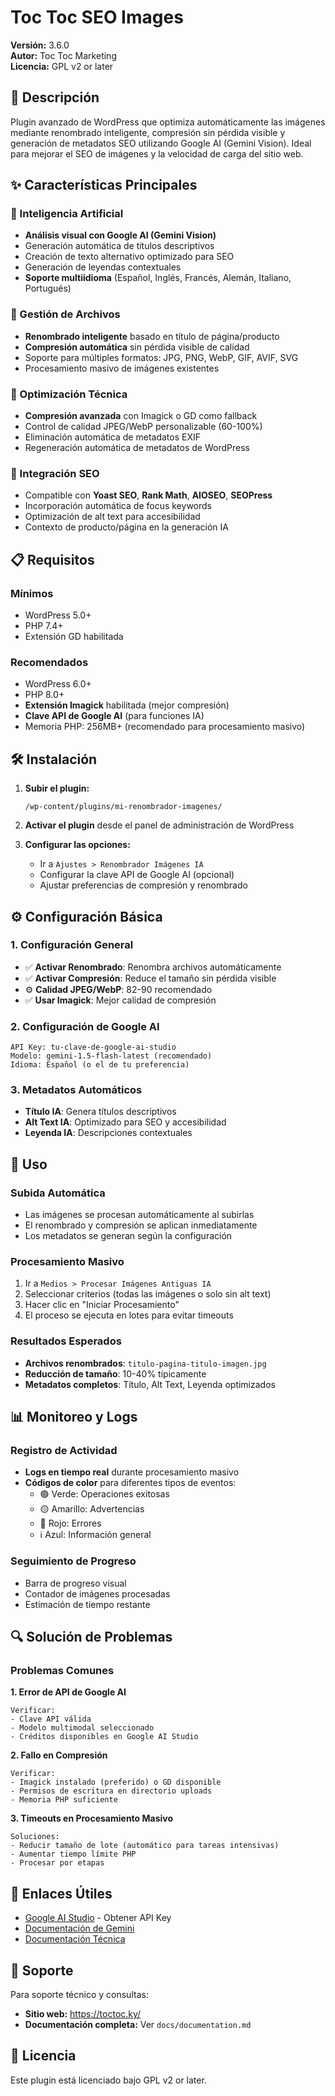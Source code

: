 # Toc Toc SEO Images

**Versión:** 3.6.0  
**Autor:** Toc Toc Marketing  
**Licencia:** GPL v2 or later  

## 🚀 Descripción

Plugin avanzado de WordPress que optimiza automáticamente las imágenes mediante renombrado inteligente, compresión sin pérdida visible y generación de metadatos SEO utilizando Google AI (Gemini Vision). Ideal para mejorar el SEO de imágenes y la velocidad de carga del sitio web.

## ✨ Características Principales

### 🤖 Inteligencia Artificial
- **Análisis visual con Google AI (Gemini Vision)**
- Generación automática de títulos descriptivos
- Creación de texto alternativo optimizado para SEO
- Generación de leyendas contextuales
- **Soporte multiidioma** (Español, Inglés, Francés, Alemán, Italiano, Portugués)

### 📁 Gestión de Archivos
- **Renombrado inteligente** basado en título de página/producto
- **Compresión automática** sin pérdida visible de calidad
- Soporte para múltiples formatos: JPG, PNG, WebP, GIF, AVIF, SVG
- Procesamiento masivo de imágenes existentes

### 🔧 Optimización Técnica
- **Compresión avanzada** con Imagick o GD como fallback
- Control de calidad JPEG/WebP personalizable (60-100%)
- Eliminación automática de metadatos EXIF
- Regeneración automática de metadatos de WordPress

### 🎯 Integración SEO
- Compatible con **Yoast SEO**, **Rank Math**, **AIOSEO**, **SEOPress**
- Incorporación automática de focus keywords
- Optimización de alt text para accesibilidad
- Contexto de producto/página en la generación IA

## 📋 Requisitos

### Mínimos
- WordPress 5.0+
- PHP 7.4+
- Extensión GD habilitada

### Recomendados
- WordPress 6.0+
- PHP 8.0+
- **Extensión Imagick** habilitada (mejor compresión)
- **Clave API de Google AI** (para funciones IA)
- Memoria PHP: 256MB+ (recomendado para procesamiento masivo)

## 🛠️ Instalación

1. **Subir el plugin:**
   ```
   /wp-content/plugins/mi-renombrador-imagenes/
   ```

2. **Activar el plugin** desde el panel de administración de WordPress

3. **Configurar las opciones:**
   - Ir a `Ajustes > Renombrador Imágenes IA`
   - Configurar la clave API de Google AI (opcional)
   - Ajustar preferencias de compresión y renombrado

## ⚙️ Configuración Básica

### 1. Configuración General
- ✅ **Activar Renombrado**: Renombra archivos automáticamente
- ✅ **Activar Compresión**: Reduce el tamaño sin pérdida visible
- ⚙️ **Calidad JPEG/WebP**: 82-90 recomendado
- ✅ **Usar Imagick**: Mejor calidad de compresión

### 2. Configuración de Google AI
```
API Key: tu-clave-de-google-ai-studio
Modelo: gemini-1.5-flash-latest (recomendado)
Idioma: Español (o el de tu preferencia)
```

### 3. Metadatos Automáticos
- **Título IA**: Genera títulos descriptivos
- **Alt Text IA**: Optimizado para SEO y accesibilidad
- **Leyenda IA**: Descripciones contextuales

## 🚀 Uso

### Subida Automática
- Las imágenes se procesan automáticamente al subirlas
- El renombrado y compresión se aplican inmediatamente
- Los metadatos se generan según la configuración

### Procesamiento Masivo
1. Ir a `Medios > Procesar Imágenes Antiguas IA`
2. Seleccionar criterios (todas las imágenes o solo sin alt text)
3. Hacer clic en "Iniciar Procesamiento"
4. El proceso se ejecuta en lotes para evitar timeouts

### Resultados Esperados
- **Archivos renombrados**: `titulo-pagina-titulo-imagen.jpg`
- **Reducción de tamaño**: 10-40% típicamente
- **Metadatos completos**: Título, Alt Text, Leyenda optimizados

## 📊 Monitoreo y Logs

### Registro de Actividad
- **Logs en tiempo real** durante procesamiento masivo
- **Códigos de color** para diferentes tipos de eventos:
  - 🟢 Verde: Operaciones exitosas
  - 🟡 Amarillo: Advertencias
  - 🔴 Rojo: Errores
  - ℹ️ Azul: Información general

### Seguimiento de Progreso
- Barra de progreso visual
- Contador de imágenes procesadas
- Estimación de tiempo restante

## 🔍 Solución de Problemas

### Problemas Comunes

**1. Error de API de Google AI**
```
Verificar:
- Clave API válida
- Modelo multimodal seleccionado
- Créditos disponibles en Google AI Studio
```

**2. Fallo en Compresión**
```
Verificar:
- Imagick instalado (preferido) o GD disponible
- Permisos de escritura en directorio uploads
- Memoria PHP suficiente
```

**3. Timeouts en Procesamiento Masivo**
```
Soluciones:
- Reducir tamaño de lote (automático para tareas intensivas)
- Aumentar tiempo límite PHP
- Procesar por etapas
```

## 🔗 Enlaces Útiles

- [Google AI Studio](https://aistudio.google.com/) - Obtener API Key
- [Documentación de Gemini](https://ai.google.dev/docs)
- [Documentación Técnica](docs/documentation.md)

## 🤝 Soporte

Para soporte técnico y consultas:
- **Sitio web:** https://toctoc.ky/
- **Documentación completa:** Ver `docs/documentation.md`

## 📄 Licencia

Este plugin está licenciado bajo GPL v2 or later.
